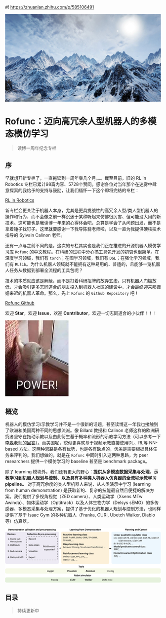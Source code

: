 #! https://zhuanlan.zhihu.com/p/585106491

![](img/flyleaf.jpg)
# Rofunc：迈向高冗余人型机器人的多模态模仿学习



> 读博一周年纪念专栏

## 序

早就想开新专栏了，一直拖延到一周年零几个月。。。截至目前，旧的 RL in Robotics 专栏已累计98篇内容、5728个赞同。感谢各位对当年那个在迷雾中肆意探索的我给予的支持与鼓励，让我们缅怀一下这个即将完结的专栏：

[RL in Robotics](https://www.zhihu.com/column/c_1188392852261134336)

新专栏会更关注于机器人本身，尤其是更具挑战性的高冗余人型/类人型机器人的操作和行为，而不会像之前一样沉迷于某种听起来仿佛很厉害、但可能没大用的新技术。这可能也是我读博一年来的心得体会吧，总算是学会了从问题出发，而不是拿着锤子找钉子。这里就要感谢一下我导陈翡老师啦，以及一直为我提供硬核技术指导的 Sylvain Calinon 老师。

还有一点与之前不同的是，这次的专栏其实也是我们正在推进的开源机器人模仿学习库 `Rofunc` 的中文教程。在科研的过程中分心搞工具包开发的初衷也很简单。在深度学习领域，我们有 `torch`；在图学习领域，我们有 `DGL`；在强化学习领域，我们有 `RLlib`。为什么机器人领域就不能拥有这种易用的、普适的，且能够一览机器人任务从数据到部署全流程的工具包呢？

技术的本质就应该是解蔽，而不是打着科研招牌的故弄玄虚。只有机器人门槛放低，才会吸引更多志同道合的朋友投入到机器人社区的建设中，才会最终迎来那姗姗来迟的机器人革命。那么，先上 `Rofunc` 的 `Github Repository` 吧！

[Rofunc Github](https://github.com/Skylark0924/Rofunc)

欢迎 **Star**，欢迎 **Issue**，欢迎 **Contributor**，欢迎一切志同道合的小伙伴！！！

![](img/power.jpg)




## 概览

机器人的模仿学习/示教学习并不是一个很新的话题，甚至读博这一年我也接触到了欧洲和美国两种不同的思想流派。像 Billard 教授和 Calinon 老师这样的欧洲研究者坚守在拖动示教以及由此衍生基于概率和流形的示教学习方法（可以参考一下 [李淼老师的回答](https://www.zhihu.com/question/265564182/answer/309412387)）。而美国呢，貌似更喜欢基于视频示教直接使用DL、RL等 NN-based 方法。这两种思路是各有优势，也是各有缺点的，优劣是需要根据具体任务来评判的。我们想做的，就是在 `Rofunc` 中同时引入这两种思路，为 peer researchers 提供一个模仿学习的 baseline 甚至是 benchmark package。

除了 learning 模块外，我们还有更大的野心：**提供从多模态数据采集与处理、示教学习到机器人规划与控制、以及具有多种类人机器人仿真器的全流程示教学习 pipeline。** 对于高冗余度的类人型机器人来说，从人类演示中学习 (learning from human demonstration) 是获取新的、复杂的技能最自然且便捷的解决方案。我们提供了多视角视觉（ZED camera）、人类运动学（Xsens MTw Awinda）、物体运动学（Optitrack）以及人体生物力学（Delsys sEMG）的多传感器、多模态采集与处理方案，提供了基于优化的机器人规划与控制方法，也同样提供了基于 Isaac Gym 的多种机器人（Franka, CURI, Ubetch Walker, Diablo等）仿真器。

![](../img/pipeline.png)


## 目录

> 持续更新中
